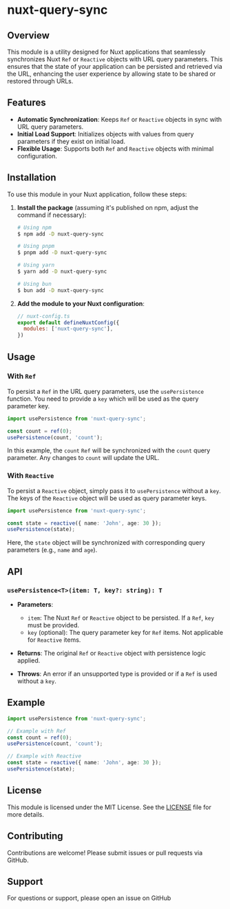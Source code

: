 # nuxt-query-sync

## Overview

This module is a utility designed for Nuxt applications that seamlessly synchronizes Nuxt `Ref` or `Reactive` objects with URL query parameters. This ensures that the state of your application can be persisted and retrieved via the URL, enhancing the user experience by allowing state to be shared or restored through URLs.

## Features

- **Automatic Synchronization**: Keeps `Ref` or `Reactive` objects in sync with URL query parameters.
- **Initial Load Support**: Initializes objects with values from query parameters if they exist on initial load.
- **Flexible Usage**: Supports both `Ref` and `Reactive` objects with minimal configuration.

## Installation

To use this module in your Nuxt application, follow these steps:

1. **Install the package** (assuming it's published on npm, adjust the command if necessary):

    ```bash
    # Using npm
    $ npm add -D nuxt-query-sync

    # Using pnpm
    $ pnpm add -D nuxt-query-sync

    # Using yarn
    $ yarn add -D nuxt-query-sync

    # Using bun
    $ bun add -D nuxt-query-sync
    ```

2. **Add the module to your Nuxt configuration**:

    ```javascript
    // nuxt-config.ts
    export default defineNuxtConfig({
      modules: ['nuxt-query-sync'],
    })
    ```

## Usage

### With `Ref`

To persist a `Ref` in the URL query parameters, use the `usePersistence` function. You need to provide a `key` which will be used as the query parameter key.

```javascript
import usePersistence from 'nuxt-query-sync';

const count = ref(0);
usePersistence(count, 'count');
```

In this example, the `count` `Ref` will be synchronized with the `count` query parameter. Any changes to `count` will update the URL.

### With `Reactive`

To persist a `Reactive` object, simply pass it to `usePersistence` without a `key`. The keys of the `Reactive` object will be used as query parameter keys.

```typescript
import usePersistence from 'nuxt-query-sync';

const state = reactive({ name: 'John', age: 30 });
usePersistence(state);
```

Here, the `state` object will be synchronized with corresponding query parameters (e.g., `name` and `age`).

## API

### `usePersistence<T>(item: T, key?: string): T`

- **Parameters**:
  - `item`: The Nuxt `Ref` or `Reactive` object to be persisted. If a `Ref`, `key` must be provided.
  - `key` (optional): The query parameter key for `Ref` items. Not applicable for `Reactive` items.

- **Returns**: The original `Ref` or `Reactive` object with persistence logic applied.

- **Throws**: An error if an unsupported type is provided or if a `Ref` is used without a `key`.

## Example

```typescript
import usePersistence from 'nuxt-query-sync';

// Example with Ref
const count = ref(0);
usePersistence(count, 'count');

// Example with Reactive
const state = reactive({ name: 'John', age: 30 });
usePersistence(state);
```

## License

This module is licensed under the MIT License. See the [LICENSE](LICENSE) file for more details.

## Contributing

Contributions are welcome! Please submit issues or pull requests via GitHub.

## Support

For questions or support, please open an issue on GitHub
